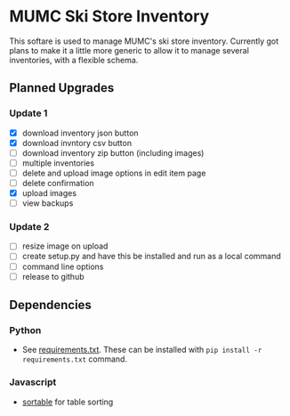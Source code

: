 # MUMC Ski Store Inventory

This softare is used to manage MUMC's ski store inventory. Currently
got plans to make it a little more generic to allow it to manage
several inventories, with a flexible schema. 

## Planned Upgrades

### Update 1

 - [x] download inventory json button
 - [x] download invntory csv button
 - [ ] download inventory zip button (including images)
 - [ ] multiple inventories
 - [ ] delete and upload image options in edit item page
 - [ ] delete confirmation
 - [x] upload images
 - [ ] view backups

### Update 2

 - [ ] resize image on upload
 - [ ] create setup.py and have this be installed and run as a local command
 - [ ] command line options
 - [ ] release to github

## Dependencies

### Python

 - See [requirements.txt](requirements.txt). These can be installed with `pip install -r requirements.txt` command.

### Javascript

 - [sortable](https://github.com/HubSpot/sortable) for table sorting

